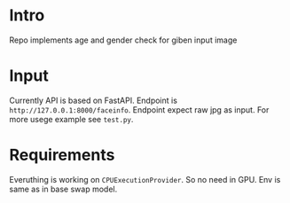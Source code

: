 # Intro

Repo implements age and gender check for giben input image


# Input

Currently API is based on FastAPI. Endpoint is `http://127.0.0.1:8000/faceinfo`.
Endpoint expect raw jpg as input. For more usege example see `test.py`.

# Requirements
Everuthing is working on `CPUExecutionProvider`. So no need in GPU. Env is same as in base swap model.
